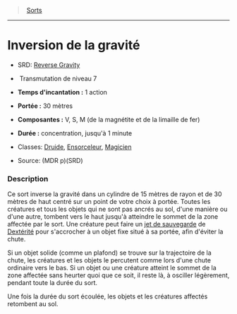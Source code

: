 ﻿---
!SpellItem
Family: SpellHD
Name: Inversion de la gravité
Type: Transmutation
Level: 7
CastingTime: 1 action
Range: 30 mètres
Components: V, S, M (de la magnétite et de la limaille de fer)
Duration: concentration, jusqu'à 1 minute
Classes: '[Druide](hd_druid.md), [Ensorceleur](hd_sorcerer.md), [Magicien](hd_wizard.md)'
Source: (MDR p)(SRD)
AltName: '[Reverse Gravity](srd_spells_reverse_gravity.md)'
Id: spells_hd.md#inversion-de-la-gravité
ParentLink: spells_hd.md#sorts
ParentName: Sorts
NameLevel: 1
Attributes:
  Name: Inversion de la gravité
  Markdown: >+
    # <!--Name-->Inversion de la gravité<!--/Name-->


    - SRD: <!--AltName-->[Reverse Gravity](srd_spells_reverse_gravity.md)<!--/AltName-->


    -  <!--Type-->Transmutation<!--/Type--> de niveau <!--Level-->7<!--/Level-->


    - **Temps d'incantation :** <!--CastingTime-->1 action<!--/CastingTime-->


    - **Portée :** <!--Range-->30 mètres<!--/Range-->


    - **Composantes :** <!--Components-->V, S, M (de la magnétite et de la limaille de fer)<!--/Components-->


    - **Durée :** <!--Duration-->concentration, jusqu'à 1 minute<!--/Duration-->


    - Classes: <!--Classes-->[Druide](hd_druid.md), [Ensorceleur](hd_sorcerer.md), [Magicien](hd_wizard.md)<!--/Classes-->


    - Source: <!--Source-->(MDR p)(SRD)<!--/Source-->


    ### Description


    Ce sort inverse la gravité dans un cylindre de 15 mètres de rayon et de 30 mètres de haut centré sur un point de votre choix à portée. Toutes les créatures et tous les objets qui ne sont pas ancrés au sol, d'une manière ou d'une autre, tombent vers le haut jusqu'à atteindre le sommet de la zone affectée par le sort. Une créature peut faire un [jet de sauvegarde](hd_abilities_jets_de_sauvegarde.md) de [Dextérité](hd_abilities_dexterity.md) pour s'accrocher à un objet fixe situé à sa portée, afin d'éviter la chute.


    Si un objet solide (comme un plafond) se trouve sur la trajectoire de la chute, les créatures et les objets le percutent comme lors d'une chute ordinaire vers le bas. Si un objet ou une créature atteint le sommet de la zone affectée sans heurter quoi que ce soit, il reste là, à osciller légèrement, pendant toute la durée du sort.


    Une fois la durée du sort écoulée, les objets et les créatures affectés retombent au sol.

  AltName: '[Reverse Gravity](srd_spells_reverse_gravity.md)'
  Type: Transmutation
  Level: 7
  CastingTime: 1 action
  Range: 30 mètres
  Components: V, S, M (de la magnétite et de la limaille de fer)
  Duration: concentration, jusqu'à 1 minute
  Classes: '[Druide](hd_druid.md), [Ensorceleur](hd_sorcerer.md), [Magicien](hd_wizard.md)'
  Source: (MDR p)(SRD)
AttributesDictionary: >+
  Name: Inversion de la gravité

  Markdown: >+

    # <!--Name-->Inversion de la gravité<!--/Name-->





    - SRD: <!--AltName-->[Reverse Gravity](srd_spells_reverse_gravity.md)<!--/AltName-->





    -  <!--Type-->Transmutation<!--/Type--> de niveau <!--Level-->7<!--/Level-->





    - **Temps d'incantation :** <!--CastingTime-->1 action<!--/CastingTime-->





    - **Portée :** <!--Range-->30 mètres<!--/Range-->





    - **Composantes :** <!--Components-->V, S, M (de la magnétite et de la limaille de fer)<!--/Components-->





    - **Durée :** <!--Duration-->concentration, jusqu'à 1 minute<!--/Duration-->





    - Classes: <!--Classes-->[Druide](hd_druid.md), [Ensorceleur](hd_sorcerer.md), [Magicien](hd_wizard.md)<!--/Classes-->





    - Source: <!--Source-->(MDR p)(SRD)<!--/Source-->





    ### Description





    Ce sort inverse la gravité dans un cylindre de 15 mètres de rayon et de 30 mètres de haut centré sur un point de votre choix à portée. Toutes les créatures et tous les objets qui ne sont pas ancrés au sol, d'une manière ou d'une autre, tombent vers le haut jusqu'à atteindre le sommet de la zone affectée par le sort. Une créature peut faire un [jet de sauvegarde](hd_abilities_jets_de_sauvegarde.md) de [Dextérité](hd_abilities_dexterity.md) pour s'accrocher à un objet fixe situé à sa portée, afin d'éviter la chute.





    Si un objet solide (comme un plafond) se trouve sur la trajectoire de la chute, les créatures et les objets le percutent comme lors d'une chute ordinaire vers le bas. Si un objet ou une créature atteint le sommet de la zone affectée sans heurter quoi que ce soit, il reste là, à osciller légèrement, pendant toute la durée du sort.





    Une fois la durée du sort écoulée, les objets et les créatures affectés retombent au sol.



  AltName: '[Reverse Gravity](srd_spells_reverse_gravity.md)'

  Type: Transmutation

  Level: 7

  CastingTime: 1 action

  Range: 30 mètres

  Components: V, S, M (de la magnétite et de la limaille de fer)

  Duration: concentration, jusqu'à 1 minute

  Classes: '[Druide](hd_druid.md), [Ensorceleur](hd_sorcerer.md), [Magicien](hd_wizard.md)'

  Source: (MDR p)(SRD)

---
> [Sorts](hd_spells.md)

---

# Inversion de la gravité

- SRD: [Reverse Gravity](srd_spells_reverse_gravity.md)

-  Transmutation de niveau 7

- **Temps d'incantation :** 1 action

- **Portée :** 30 mètres

- **Composantes :** V, S, M (de la magnétite et de la limaille de fer)

- **Durée :** concentration, jusqu'à 1 minute

- Classes: [Druide](hd_druid.md), [Ensorceleur](hd_sorcerer.md), [Magicien](hd_wizard.md)

- Source: (MDR p)(SRD)

### Description

Ce sort inverse la gravité dans un cylindre de 15 mètres de rayon et de 30 mètres de haut centré sur un point de votre choix à portée. Toutes les créatures et tous les objets qui ne sont pas ancrés au sol, d'une manière ou d'une autre, tombent vers le haut jusqu'à atteindre le sommet de la zone affectée par le sort. Une créature peut faire un [jet de sauvegarde](hd_abilities_jets_de_sauvegarde.md) de [Dextérité](hd_abilities_dexterity.md) pour s'accrocher à un objet fixe situé à sa portée, afin d'éviter la chute.

Si un objet solide (comme un plafond) se trouve sur la trajectoire de la chute, les créatures et les objets le percutent comme lors d'une chute ordinaire vers le bas. Si un objet ou une créature atteint le sommet de la zone affectée sans heurter quoi que ce soit, il reste là, à osciller légèrement, pendant toute la durée du sort.

Une fois la durée du sort écoulée, les objets et les créatures affectés retombent au sol.

